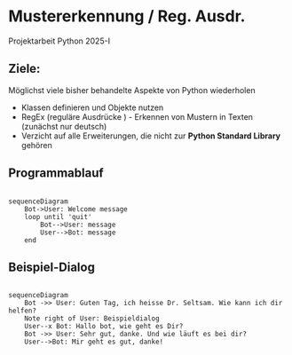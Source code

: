 # Mustererkennung / Reg. Ausdr.
Projektarbeit Python 2025-I

## Ziele: 

Möglichst viele bisher behandelte Aspekte von Python wiederholen

- Klassen definieren und Objekte nutzen
- RegEx (reguläre Ausdrücke ) - Erkennen von Mustern in Texten (zunächst nur deutsch)
- Verzicht auf alle Erweiterungen, die nicht zur <b>Python Standard Library</b> gehören

## Programmablauf

```mermaid

sequenceDiagram
    Bot->User: Welcome message
    loop until 'quit'
        Bot-->User: message
        User-->Bot: message
    end

```



## Beispiel-Dialog

```mermaid

sequenceDiagram
    Bot ->> User: Guten Tag, ich heisse Dr. Seltsam. Wie kann ich dir helfen?
    Note right of User: Beispieldialog
    User--x Bot: Hallo bot, wie geht es Dir?
    Bot ->> User: Sehr gut, danke. Und wie läuft es bei dir?
    User-->Bot: Mir geht es gut, danke!
    
```